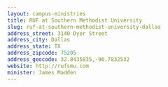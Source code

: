 ```yaml
---
layout: campus-ministries
title: RUF at Southern Methodist University
slug: ruf-at-southern-methodist-university-dallas
address_street: 3140 Dyer Street
address_city: Dallas
address_state: TX
address_zipcode: 75205
address_geocode: 32.8435835,-96.7832532
website: http://rufsmu.com
minister: James Madden
---
```

